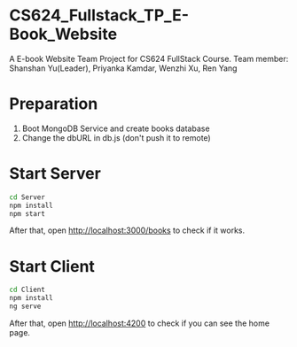 # CS624_Fullstack_TP_E-Book_Website
A E-book Website Team Project for CS624 FullStack Course. Team member: Shanshan Yu(Leader), Priyanka Kamdar, Wenzhi Xu, Ren Yang


# Preparation

1. Boot MongoDB Service and create books database
2. Change the dbURL in db.js (don't push it to remote)


# Start Server

```bash
cd Server
npm install
npm start
```

After that, open [http://localhost:3000/books](http://localhost:3000/books) to check if it works.


# Start Client

```bash
cd Client
npm install
ng serve
```

After that, open [http://localhost:4200](http://localhost:4200) to check if you can see the home page.
